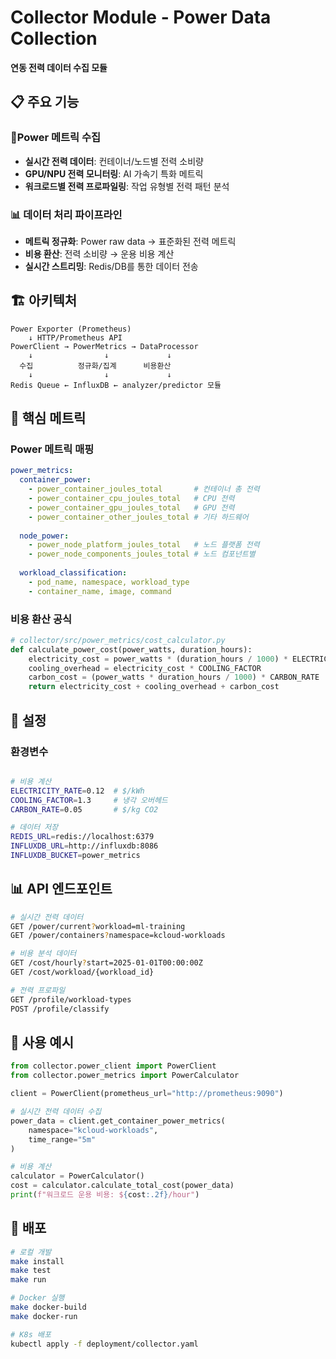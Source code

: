 # Collector Module - Power Data Collection

**연동 전력 데이터 수집 모듈**

## 📋 주요 기능

### 🔌Power 메트릭 수집
- **실시간 전력 데이터**: 컨테이너/노드별 전력 소비량
- **GPU/NPU 전력 모니터링**: AI 가속기 특화 메트릭
- **워크로드별 전력 프로파일링**: 작업 유형별 전력 패턴 분석

### 📊 데이터 처리 파이프라인
- **메트릭 정규화**: Power raw data → 표준화된 전력 메트릭
- **비용 환산**: 전력 소비량 → 운용 비용 계산
- **실시간 스트리밍**: Redis/DB를 통한 데이터 전송

## 🏗 아키텍처

```
Power Exporter (Prometheus) 
    ↓ HTTP/Prometheus API
PowerClient → PowerMetrics → DataProcessor
    ↓                ↓             ↓
  수집          정규화/집계      비용환산
    ↓                ↓             ↓
Redis Queue ← InfluxDB ← analyzer/predictor 모듈
```

## 🚀 핵심 메트릭

### Power 메트릭 매핑
```yaml
power_metrics:
  container_power:
    - power_container_joules_total       # 컨테이너 총 전력
    - power_container_cpu_joules_total   # CPU 전력
    - power_container_gpu_joules_total   # GPU 전력
    - power_container_other_joules_total # 기타 하드웨어
  
  node_power:
    - power_node_platform_joules_total   # 노드 플랫폼 전력
    - power_node_components_joules_total # 노드 컴포넌트별
  
  workload_classification:
    - pod_name, namespace, workload_type
    - container_name, image, command
```

### 비용 환산 공식
```python
# collector/src/power_metrics/cost_calculator.py
def calculate_power_cost(power_watts, duration_hours):
    electricity_cost = power_watts * (duration_hours / 1000) * ELECTRICITY_RATE
    cooling_overhead = electricity_cost * COOLING_FACTOR
    carbon_cost = (power_watts * duration_hours / 1000) * CARBON_RATE
    return electricity_cost + cooling_overhead + carbon_cost
```

## 🔧 설정

### 환경변수
```bash

# 비용 계산
ELECTRICITY_RATE=0.12  # $/kWh
COOLING_FACTOR=1.3     # 냉각 오버헤드
CARBON_RATE=0.05       # $/kg CO2

# 데이터 저장
REDIS_URL=redis://localhost:6379
INFLUXDB_URL=http://influxdb:8086
INFLUXDB_BUCKET=power_metrics
```

## 📊 API 엔드포인트

```bash
# 실시간 전력 데이터
GET /power/current?workload=ml-training
GET /power/containers?namespace=kcloud-workloads

# 비용 분석 데이터
GET /cost/hourly?start=2025-01-01T00:00:00Z
GET /cost/workload/{workload_id}

# 전력 프로파일
GET /profile/workload-types
POST /profile/classify
```

## 🧪 사용 예시

```python
from collector.power_client import PowerClient
from collector.power_metrics import PowerCalculator

client = PowerClient(prometheus_url="http://prometheus:9090")

# 실시간 전력 데이터 수집
power_data = client.get_container_power_metrics(
    namespace="kcloud-workloads",
    time_range="5m"
)

# 비용 계산
calculator = PowerCalculator()
cost = calculator.calculate_total_cost(power_data)
print(f"워크로드 운용 비용: ${cost:.2f}/hour")
```

## 🚀 배포

```bash
# 로컬 개발
make install
make test
make run

# Docker 실행
make docker-build
make docker-run

# K8s 배포
kubectl apply -f deployment/collector.yaml
```
